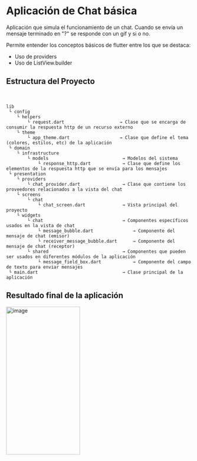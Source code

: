 # Aplicación de Chat básica
Aplicación que simula el funcionamiento de un chat. Cuando se envía un mensaje terminado en "?" se responde con 
un gif y si o no.

Permite entender los conceptos básicos de flutter entre los que se destaca: 
* Uso de providers
* Uso de ListView.builder

## Estructura del Proyecto
<br/>

```
lib 
 └ config 
    └ helpers                              
        └ request.dart                     → Clase que se encarga de consumir la respuesta http de un recurso externo
    └ theme
        └ app_theme.dart                   → Clase que define el tema (colores, estilos, etc) de la aplicación  
 └ domain
    └ infrastructure                                                 
        └ models                            → Modelos del sistema 
            └ response_http.dart            → Clase que define los elementos de la respuesta http que se envía para los mensajes
 └ presentation 
    └ providers
        └ chat_provider.dart                → Clase que contiene los proveedores relacionados a la vista del chat
    └ screens
        └ chat
            └ chat_screen.dart              → Vista principal del proyecto
    └ widgets
        └ chat                              → Componentes específicos usados en la vista de chat     
            └ message_bubble.dart               → Componente del mensaje de chat (emisor)
            └ receiver_message_bubble.dart      → Componente del mensaje de chat (receptor)
        └ shared                            → Componentes que pueden ser usados en diferentes módulos de la aplicación 
            └ message_field_box.dart            → Componente del campo de texto para enviar mensajes
 └ main.dart                                → Clase principal de la aplicación
```

## Resultado final de la aplicación
<img src="https://user-images.githubusercontent.com/22090119/236520398-e598e806-3e74-4e81-b718-d3e799186e40.png" alt="image" width="200" height="400">